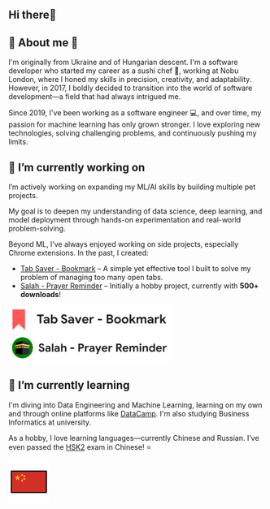 ## Hi there👋

## 🙋 About me 🍙

I'm originally from Ukraine and of Hungarian descent. I'm a software developer who started my career as a sushi chef 🍣, working at Nobu London, where I honed my skills in precision, creativity, and adaptability.
However, in 2017, I boldly decided to transition into the world of software development—a field that had always intrigued me.

Since 2019, I've been working as a software engineer 💻, and over time, my passion for machine learning has only grown stronger. I love exploring new technologies, solving challenging problems, and continuously pushing my limits.

<!-- ![hungarian flag](assets/hu2.png)
![ukrainian flag](assets/ua2.png)-->

## 🚀 I’m currently working on

I’m actively working on expanding my ML/AI skills by building multiple pet projects. <!-- , which you can check out in my [portfolio](). -->

My goal is to deepen my understanding of data science, deep learning, and model deployment through hands-on experimentation and real-world problem-solving.

Beyond ML, I’ve always enjoyed working on side projects, especially Chrome extensions. In the past, I created:

- [Tab Saver - Bookmark](https://chromewebstore.google.com/detail/tab-saver-bookmark/akoelkdffpbphokikhegnneomleldhfo?authuser=0&hl=hu) – A simple yet effective tool I built to solve my problem of managing too many open tabs.
- [Salah - Prayer Reminder](https://chromewebstore.google.com/detail/salah-prayer-reminder/eglgbgmahngnflijjdhghhdbflgdceif?authuser=0&hl=hu) – Initially a hobby project, currently with **500+ downloads**!


[![tab_saver](assets/tab3.png)](https://chromewebstore.google.com/detail/tab-saver-bookmark/akoelkdffpbphokikhegnneomleldhfo?authuser=0&hl=hu)
[![salah](assets/salah3.png)](https://chromewebstore.google.com/detail/salah-prayer-reminder/eglgbgmahngnflijjdhghhdbflgdceif?authuser=0&hl=hu)

## 📒 I’m currently learning

I'm diving into Data Engineering and Machine Learning, learning on my own and through online platforms like [DataCamp](https://www.datacamp.com/portfolio/danielszakacsit).
I'm also studying Business Informatics at university.

As a hobby, I love learning languages—currently Chinese and Russian. I’ve even passed the [HSK2](https://www.chinesetest.cn/HSK) exam in Chinese! ⭐

[![chinese flag](assets/cn4.png)](https://www.chinesetest.cn/HSK)
<!-- [![russian flag](assets/ru2.png)](https://www.duolingo.com/profile/DanielSoka1) -->

<!--## 📈 GitHub Stats 
<p><img align="left" src="https://github-readme-stats.vercel.app/api/top-langs?username=danielszakacs&show_icons=true&locale=en&layout=compact&theme=tokyonight" alt="danielszakacs" /></p>-->


<!--<p><img align="center" src="https://github-readme-streak-stats.herokuapp.com/?user=danielszakacs&&theme=tokyonight" alt="danielszakacs" /></p>-->

<!-- <p>&nbsp;<img align="center" src="https://github-readme-stats.vercel.app/api?username=danielszakacs&show_icons=true&locale=en&theme=tokyonight" alt="danielszakacs" /></p> -->

<!-- ![russian flag](assets/ru2.png) -->

<!--
**DanielSzakacs/danielszakacs** is a ✨ _special_ ✨ repository because its `README.md` (this file) appears on your GitHub profile.

Here are some ideas to get you started:

- 🔭 I’m currently working on ...
- 🌱 I’m currently learning ...
- 👯 I’m looking to collaborate on ...
- 🤔 I’m looking for help with ...
- 💬 Ask me about ...
- 📫 How to reach me: ...
- 😄 Pronouns: ...
- ⚡ Fun fact: ...
-->
